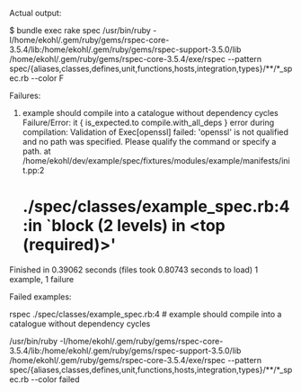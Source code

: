 Actual output:

$ bundle exec rake spec
/usr/bin/ruby -I/home/ekohl/.gem/ruby/gems/rspec-core-3.5.4/lib:/home/ekohl/.gem/ruby/gems/rspec-support-3.5.0/lib /home/ekohl/.gem/ruby/gems/rspec-core-3.5.4/exe/rspec --pattern spec/\{aliases,classes,defines,unit,functions,hosts,integration,types\}/\*\*/\*_spec.rb --color
F

Failures:

  1) example should compile into a catalogue without dependency cycles
     Failure/Error: it { is_expected.to compile.with_all_deps }
       error during compilation: Validation of Exec[openssl] failed: 'openssl' is not qualified and no path was specified. Please qualify the command or specify a path. at /home/ekohl/dev/example/spec/fixtures/modules/example/manifests/init.pp:2
     # ./spec/classes/example_spec.rb:4:in `block (2 levels) in <top (required)>'

Finished in 0.39062 seconds (files took 0.80743 seconds to load)
1 example, 1 failure

Failed examples:

rspec ./spec/classes/example_spec.rb:4 # example should compile into a catalogue without dependency cycles

/usr/bin/ruby -I/home/ekohl/.gem/ruby/gems/rspec-core-3.5.4/lib:/home/ekohl/.gem/ruby/gems/rspec-support-3.5.0/lib /home/ekohl/.gem/ruby/gems/rspec-core-3.5.4/exe/rspec --pattern spec/\{aliases,classes,defines,unit,functions,hosts,integration,types\}/\*\*/\*_spec.rb --color failed
